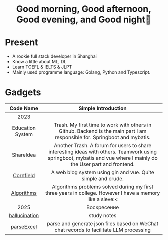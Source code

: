 <h1 align="center">Good morning, Good afternoon, Good evening, and Good night👋</h1>

# Present
* A rookie full stack developer in Shanghai
* Know a little about ML, DL
* Learn TOEFL & IELTS & JLPT
* Mainly used programme language: Golang, Python and Typescript.

# Gadgets
| Code Name | Simple Introduction |
| :----: | :----: |
| 2023 |
| Education System | Trash. My first time to work with others in Github. Backend is the main part I am responsible for. Springboot and mybatis. |
| ShareIdea | Another Trash. A forum for users to share interesting ideas with others. Teamwork using springboot, mybatis and vue where I mainly do the User part and frontend. |
| [Cornfield](https://github.com/neKoui1/Cornfield?tab=readme-ov-file#cornfield) | A web blog system using gin and vue. Quite simple and crude. |
| [Algorithms](https://github.com/neKoui1/leetcode) | Algorithms problems solved during my first three years in college. However I have a memory like a sieve:< |
| 2025 | Воскресение |
| [hallucination](https://github.com/neKoui1/hallucination?tab=readme-ov-file#hallucination) | study notes |
| [parseExcel](https://github.com/neKoui1/parseExcel?tab=readme-ov-file#parseexcel) | parse and generate json files based on WeChat chat records to facilitate LLM processing |
